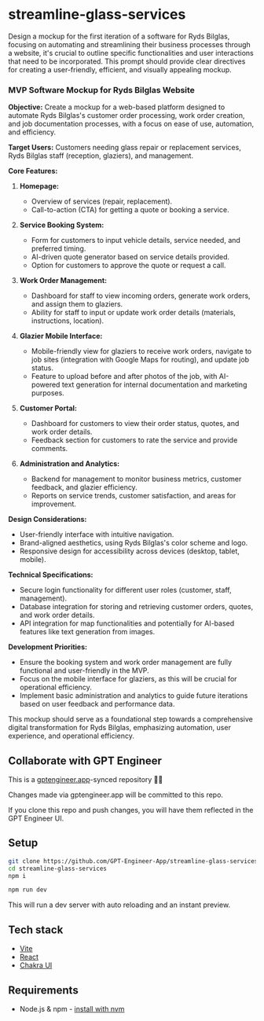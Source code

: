 # streamline-glass-services

Design a mockup for the first iteration of a software for Ryds Bilglas, focusing on automating and streamlining their business processes through a website, it's crucial to outline specific functionalities and user interactions that need to be incorporated. This prompt should provide clear directives for creating a user-friendly, efficient, and visually appealing mockup. 

### MVP Software Mockup for Ryds Bilglas Website

**Objective:** Create a mockup for a web-based platform designed to automate Ryds Bilglas's customer order processing, work order creation, and job documentation processes, with a focus on ease of use, automation, and efficiency.

**Target Users:** Customers needing glass repair or replacement services, Ryds Bilglas staff (reception, glaziers), and management.

**Core Features:**

1. **Homepage:**
   - Overview of services (repair, replacement).
   - Call-to-action (CTA) for getting a quote or booking a service.

2. **Service Booking System:**
   - Form for customers to input vehicle details, service needed, and preferred timing.
   - AI-driven quote generator based on service details provided.
   - Option for customers to approve the quote or request a call.

3. **Work Order Management:**
   - Dashboard for staff to view incoming orders, generate work orders, and assign them to glaziers.
   - Ability for staff to input or update work order details (materials, instructions, location).

4. **Glazier Mobile Interface:**
   - Mobile-friendly view for glaziers to receive work orders, navigate to job sites (integration with Google Maps for routing), and update job status.
   - Feature to upload before and after photos of the job, with AI-powered text generation for internal documentation and marketing purposes.

5. **Customer Portal:**
   - Dashboard for customers to view their order status, quotes, and work order details.
   - Feedback section for customers to rate the service and provide comments.

6. **Administration and Analytics:**
   - Backend for management to monitor business metrics, customer feedback, and glazier efficiency.
   - Reports on service trends, customer satisfaction, and areas for improvement.

**Design Considerations:**
- User-friendly interface with intuitive navigation.
- Brand-aligned aesthetics, using Ryds Bilglas's color scheme and logo.
- Responsive design for accessibility across devices (desktop, tablet, mobile).

**Technical Specifications:**
- Secure login functionality for different user roles (customer, staff, management).
- Database integration for storing and retrieving customer orders, quotes, and work order details.
- API integration for map functionalities and potentially for AI-based features like text generation from images.

**Development Priorities:**
- Ensure the booking system and work order management are fully functional and user-friendly in the MVP.
- Focus on the mobile interface for glaziers, as this will be crucial for operational efficiency.
- Implement basic administration and analytics to guide future iterations based on user feedback and performance data.

This mockup should serve as a foundational step towards a comprehensive digital transformation for Ryds Bilglas, emphasizing automation, user experience, and operational efficiency.

## Collaborate with GPT Engineer

This is a [gptengineer.app](https://gptengineer.app)-synced repository 🌟🤖

Changes made via gptengineer.app will be committed to this repo.

If you clone this repo and push changes, you will have them reflected in the GPT Engineer UI.

## Setup

```sh
git clone https://github.com/GPT-Engineer-App/streamline-glass-services.git
cd streamline-glass-services
npm i
```

```sh
npm run dev
```

This will run a dev server with auto reloading and an instant preview.

## Tech stack

- [Vite](https://vitejs.dev/)
- [React](https://react.dev/)
- [Chakra UI](https://chakra-ui.com/)

## Requirements

- Node.js & npm - [install with nvm](https://github.com/nvm-sh/nvm#installing-and-updating)
